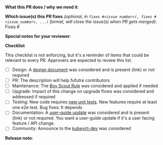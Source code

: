 <!--  Thanks for sending a pull request!  Here are some tips for you:
1. Consider creating this PR as draft: https://github.com/kubevirt/kubevirt/blob/main/CONTRIBUTING.md#consider-opening-your-pull-request-as-draft
2. Follow the instructions for writing a release note from k8s: https://git.k8s.io/community/contributors/guide/release-notes.md
-->

**What this PR does / why we need it**:

**Which issue(s) this PR fixes** *(optional, in `fixes #<issue number>(, fixes #<issue_number>, ...)` format, will close the issue(s) when PR gets merged)*:
Fixes #

**Special notes for your reviewer**:

**Checklist**

This checklist is not enforcing, but it's a reminder of items that could be relevant to every PR.
Approvers are expected to review this list.

- [ ] Design: A [design document](https://github.com/kubevirt/community/tree/main/design-proposals) was considered and is present (link) or not required
- [ ] PR: The description will help fufutre contributors
- [ ] Maintenance: The [Boy Scout Rule](https://learning.oreilly.com/library/view/97-things-every/9780596809515/ch08.html) was considered and applied if needed
- [ ] Upgrade: Impact of this change on upgrade flows was considered and addressed if required
- [ ] Testing: New code requires [new unit tests](https://github.com/kubevirt/kubevirt/blob/main/docs/reviewer-guide.md#when-is-a-pr-good-enough). New features require at least one e2e test. Bug fixes: It depends
- [ ] Documentation: A [user-guide update](https://github.com/kubevirt/user-guide/) was considered and is present (link) or not required. You want a user-guide update if it's a user facing feature / API change.
- [ ] Community: Announce to the [kubevirt-dev](https://groups.google.com/g/kubevirt-dev/) was considered

**Release note**:
<!--  Write your release note:
1. Enter your extended release note in the below block. If the PR requires additional action from users switching to the new release, include the string "action required".
2. If no release note is required, just write "NONE".
-->
```release-note

```
